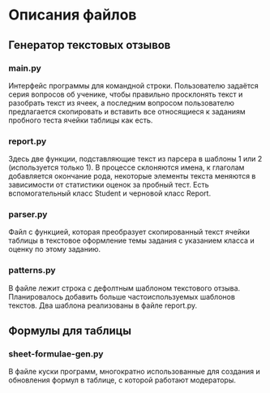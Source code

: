 # Описания файлов

## Генератор текстовых отзывов

### main.py
Интерфейс программы для командной строки. Пользователю задаётся серия вопросов об ученике, чтобы правильно просклонять текст и разобрать текст из ячеек, а последним вопросом пользователю предлагается скопировать и вставить все относящиеся к заданиям пробного теста ячейки таблицы как есть. 

### report.py
Здесь две функции, подставляющие текст из парсера в шаблоны 1 или 2 (используется только 1). В процессе склоняются имена, к глаголам добавляется окончание рода, некоторые элементы текста меняются в зависимости от статистики оценок за пробный тест.
Есть вспомогательный класс Student и черновой класс Report.

### parser.py
Файл с функцией, которая преобразует скопированный текст ячейки таблицы в текстовое оформление темы задания с указанием класса и оценку по этому заданию.

### patterns.py
В файле лежит строка с дефолтным шаблоном текстового отзыва.
Планировалось добавить больше частоиспользуемых шаблонов текстов. Два шаблона реализованы в файле report.py.

## Формулы для таблицы

### sheet-formulae-gen.py
В файле куски программ, многократно использованные для создания и обновления формул в таблице, с которой работают модераторы.
